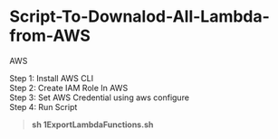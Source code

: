 # Script-To-Downalod-All-Lambda-from-AWS
AWS

Step 1: Install AWS CLI <br>
Step 2: Create IAM Role In AWS <br>
Step 3: Set AWS Credential using aws configure <br>
Step 4: Run Script  <br>
  > <b>sh 1ExportLambdaFunctions.sh<b>
  
